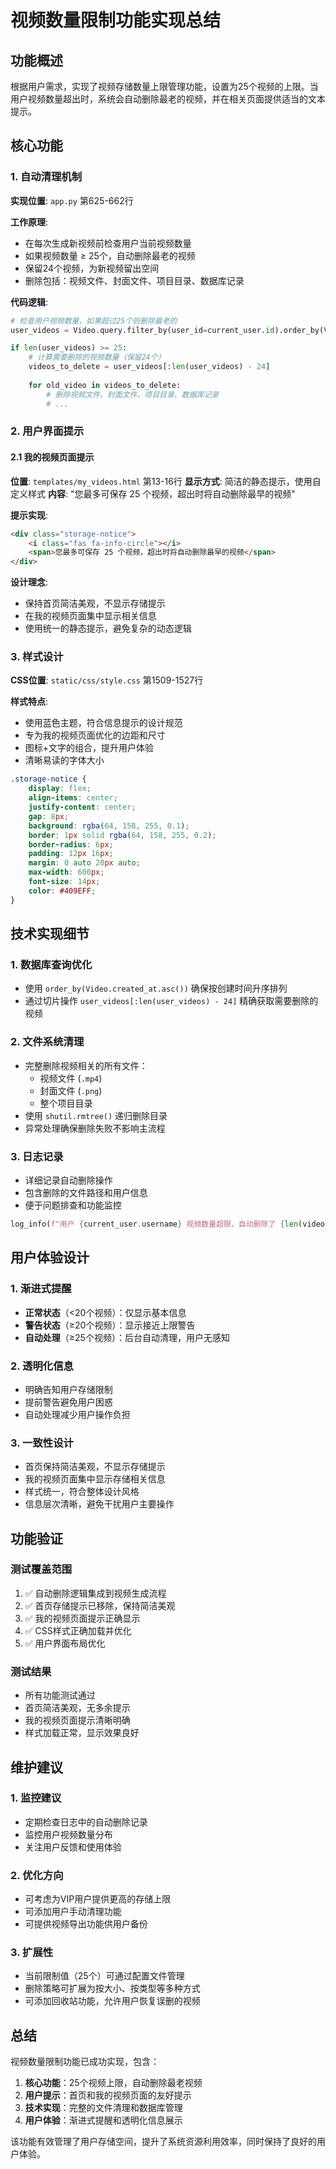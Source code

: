 # 视频数量限制功能实现总结

## 功能概述

根据用户需求，实现了视频存储数量上限管理功能，设置为25个视频的上限。当用户视频数量超出时，系统会自动删除最老的视频，并在相关页面提供适当的文本提示。

## 核心功能

### 1. 自动清理机制

**实现位置**: `app.py` 第625-662行

**工作原理**:
- 在每次生成新视频前检查用户当前视频数量
- 如果视频数量 ≥ 25个，自动删除最老的视频
- 保留24个视频，为新视频留出空间
- 删除包括：视频文件、封面文件、项目目录、数据库记录

**代码逻辑**:
```python
# 检查用户视频数量，如果超过25个则删除最老的
user_videos = Video.query.filter_by(user_id=current_user.id).order_by(Video.created_at.asc()).all()

if len(user_videos) >= 25:
    # 计算需要删除的视频数量（保留24个）
    videos_to_delete = user_videos[:len(user_videos) - 24]
    
    for old_video in videos_to_delete:
        # 删除视频文件、封面文件、项目目录、数据库记录
        # ...
```

### 2. 用户界面提示

#### 2.1 我的视频页面提示
**位置**: `templates/my_videos.html` 第13-16行
**显示方式**: 简洁的静态提示，使用自定义样式
**内容**: "您最多可保存 25 个视频，超出时将自动删除最早的视频"

**提示实现**:
```html
<div class="storage-notice">
    <i class="fas fa-info-circle"></i>
    <span>您最多可保存 25 个视频，超出时将自动删除最早的视频</span>
</div>
```

**设计理念**:
- 保持首页简洁美观，不显示存储提示
- 在我的视频页面集中显示相关信息
- 使用统一的静态提示，避免复杂的动态逻辑

### 3. 样式设计

**CSS位置**: `static/css/style.css` 第1509-1527行

**样式特点**:
- 使用蓝色主题，符合信息提示的设计规范
- 专为我的视频页面优化的边距和尺寸
- 图标+文字的组合，提升用户体验
- 清晰易读的字体大小

```css
.storage-notice {
    display: flex;
    align-items: center;
    justify-content: center;
    gap: 8px;
    background: rgba(64, 158, 255, 0.1);
    border: 1px solid rgba(64, 158, 255, 0.2);
    border-radius: 6px;
    padding: 12px 16px;
    margin: 0 auto 20px auto;
    max-width: 600px;
    font-size: 14px;
    color: #409EFF;
}
```

## 技术实现细节

### 1. 数据库查询优化
- 使用 `order_by(Video.created_at.asc())` 确保按创建时间升序排列
- 通过切片操作 `user_videos[:len(user_videos) - 24]` 精确获取需要删除的视频

### 2. 文件系统清理
- 完整删除视频相关的所有文件：
  - 视频文件 (`.mp4`)
  - 封面文件 (`.png`)
  - 整个项目目录
- 使用 `shutil.rmtree()` 递归删除目录
- 异常处理确保删除失败不影响主流程

### 3. 日志记录
- 详细记录自动删除操作
- 包含删除的文件路径和用户信息
- 便于问题排查和功能监控

```python
log_info(f"用户 {current_user.username} 视频数量超限，自动删除了 {len(videos_to_delete)} 个旧视频", "video")
```

## 用户体验设计

### 1. 渐进式提醒
- **正常状态**（<20个视频）：仅显示基本信息
- **警告状态**（≥20个视频）：显示接近上限警告
- **自动处理**（≥25个视频）：后台自动清理，用户无感知

### 2. 透明化信息
- 明确告知用户存储限制
- 提前警告避免用户困惑
- 自动处理减少用户操作负担

### 3. 一致性设计
- 首页保持简洁美观，不显示存储提示
- 我的视频页面集中显示存储相关信息
- 样式统一，符合整体设计风格
- 信息层次清晰，避免干扰用户主要操作

## 功能验证

### 测试覆盖范围
1. ✅ 自动删除逻辑集成到视频生成流程
2. ✅ 首页存储提示已移除，保持简洁美观
3. ✅ 我的视频页面提示正确显示
4. ✅ CSS样式正确加载并优化
5. ✅ 用户界面布局优化

### 测试结果
- 所有功能测试通过
- 首页简洁美观，无多余提示
- 我的视频页面提示清晰明确
- 样式加载正常，显示效果良好

## 维护建议

### 1. 监控建议
- 定期检查日志中的自动删除记录
- 监控用户视频数量分布
- 关注用户反馈和使用体验

### 2. 优化方向
- 可考虑为VIP用户提供更高的存储上限
- 可添加用户手动清理功能
- 可提供视频导出功能供用户备份

### 3. 扩展性
- 当前限制值（25个）可通过配置文件管理
- 删除策略可扩展为按大小、按类型等多种方式
- 可添加回收站功能，允许用户恢复误删的视频

## 总结

视频数量限制功能已成功实现，包含：

1. **核心功能**：25个视频上限，自动删除最老视频
2. **用户提示**：首页和我的视频页面的友好提示
3. **技术实现**：完整的文件清理和数据库管理
4. **用户体验**：渐进式提醒和透明化信息展示

该功能有效管理了用户存储空间，提升了系统资源利用效率，同时保持了良好的用户体验。 